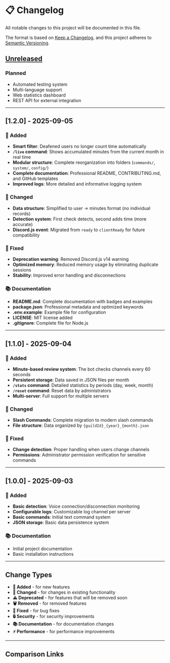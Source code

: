# 📋 Changelog

All notable changes to this project will be documented in this file.

The format is based on [Keep a Changelog](https://keepachangelog.com/en/1.0.0/),
and this project adheres to [Semantic Versioning](https://semver.org/spec/v2.0.0.html).

## [Unreleased]

### Planned

- Automated testing system
- Multi-language support
- Web statistics dashboard
- REST API for external integration

---

## [1.2.0] - 2025-09-05

### 🎉 Added

- **Smart filter**: Deafened users no longer count time automatically
- **`/live` command**: Shows accumulated minutes from the current month in real time
- **Modular structure**: Complete reorganization into folders (`commands/`, `system/`, `config/`)
- **Complete documentation**: Professional README, CONTRIBUTING.md, and GitHub templates
- **Improved logs**: More detailed and informative logging system

### 🔧 Changed

- **Data structure**: Simplified to user → minutes format (no individual records)
- **Detection system**: First check detects, second adds time (more accurate)
- **Discord.js event**: Migrated from `ready` to `clientReady` for future compatibility

### 🐛 Fixed

- **Deprecation warning**: Removed Discord.js v14 warning
- **Optimized memory**: Reduced memory usage by eliminating duplicate sessions
- **Stability**: Improved error handling and disconnections

### 📚 Documentation

- **README.md**: Complete documentation with badges and examples
- **package.json**: Professional metadata and optimized keywords
- **.env.example**: Example file for configuration
- **LICENSE**: MIT license added
- **.gitignore**: Complete file for Node.js

---

## [1.1.0] - 2025-09-04

### 🎉 Added

- **Minute-based review system**: The bot checks channels every 60 seconds
- **Persistent storage**: Data saved in JSON files per month
- **`/stats` command**: Detailed statistics by periods (day, week, month)
- **`/reset` command**: Reset data by administrators
- **Multi-server**: Full support for multiple servers

### 🔧 Changed

- **Slash Commands**: Complete migration to modern slash commands
- **File structure**: Data organized by `{guildId}_{year}_{month}.json`

### 🐛 Fixed

- **Change detection**: Proper handling when users change channels
- **Permissions**: Administrator permission verification for sensitive commands

---

## [1.0.0] - 2025-09-03

### 🎉 Added

- **Basic detection**: Voice connection/disconnection monitoring
- **Configurable logs**: Customizable log channel per server
- **Basic commands**: Initial text command system
- **JSON storage**: Basic data persistence system

### 📚 Documentation

- Initial project documentation
- Basic installation instructions

---

## Change Types

- **🎉 Added** - for new features
- **🔧 Changed** - for changes in existing functionality
- **⚠️ Deprecated** - for features that will be removed soon
- **🗑️ Removed** - for removed features
- **🐛 Fixed** - for bug fixes
- **🔒 Security** - for security improvements
- **📚 Documentation** - for documentation changes
- **⚡ Performance** - for performance improvements

---

## Comparison Links

[Unreleased]: https://github.com/danoglez/discord-voice-timer-bot/compare/v1.2.0...HEAD
